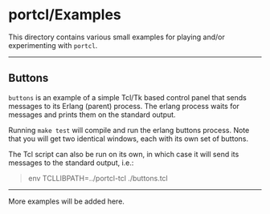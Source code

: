 
# portcl/Examples

This directory contains various small examples for playing and/or
experimenting with `portcl`.

---

## Buttons

`buttons` is an example of a simple Tcl/Tk based control panel that sends
messages to its Erlang (parent) process. The erlang process waits for
messages and prints them on the standard output.

Running `make test` will compile and run the erlang buttons process. Note
that you will get two identical windows, each with its own set of buttons.

The Tcl script can also be run on its own, in which case it will send
its messages to the standard output, i.e.:

> env TCLLIBPATH=../portcl-tcl ./buttons.tcl 

---

More examples will be added here.

